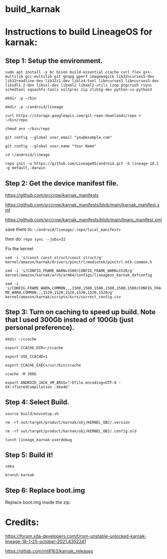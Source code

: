 # build_karnak

# Instructions to build LineageOS for karnak:

## Step 1: Setup the environment.

```sudo apt install -y bc bison build-essential ccache curl flex g++-multilib gcc-multilib git gnupg gperf imagemagick lib32ncurses5-dev lib32readline-dev lib32z1-dev liblz4-tool libncurses5 libncurses5-dev libsdl1.2-dev libssl-dev libxml2 libxml2-utils lzop pngcrush rsync schedtool squashfs-tools xsltproc zip zlib1g-dev python-is-python3```

```mkdir -p ~/bin```

```mkdir -p ~/android/lineage```

```curl https://storage.googleapis.com/git-repo-downloads/repo > ~/bin/repo```

```chmod a+x ~/bin/repo```

```git config --global user.email "you@example.com"```

```git config --global user.name "Your Name"```

```cd ~/android/lineage```

```repo init -u https://github.com/LineageOS/android.git -b lineage-18.1 -g default,-darwin```

## Step 2: Get the device manifest file.

https://github.com/srccrow/karnak_manifests

https://github.com/srccrow/karnak_manifests/blob/main/karnak_manifest.xml

https://github.com/srccrow/karnak_manifests/blob/main/linaro_manifest.xml

save them to: ```~/android/lineage/.repo/local_manifests```

then do: ```repo sync --jobs=32```

Fix the kernel:

```sed -i 's/const const struct/const struct/g' kernel/amazon/karnak/drivers/pinctrl/mediatek/pinctrl-mtk-common.h```

```sed -i 's/CONFIG_FRAME_WARN=1500/CONFIG_FRAME_WARN=1520/g' kernel/amazon/karnak/arch/arm64/configs/lineageos_karnak_defconfig```

```sed -i 's/CONFIG_FRAME_WARN,COMMON,,,1500,1500,1500,1500,1500,1500/CONFIG_FRAME_WARN,COMMON,,,1520,1520,1520,1520,1520,1520/g' kernel/amazon/karnak/scripts/kcrs/correct_config.csv```

## Step 3: Turn on caching to speed up build. Note that I used 300Gb instead of 100Gb (just personal preference).

```mkdir ~/ccache```

```export CCACHE_DIR=~/ccache```

```export USE_CCACHE=1```

```export CCACHE_EXEC=/usr/bin/ccache```

```ccache -M 300G```

```export ANDROID_JACK_VM_ARGS="-Dfile.encoding=UTF-8 -XX:+TieredCompilation -Xmx4G"```

## Step 4: Select Build.

```source build/envsetup.sh```

```rm -rf out/target/product/karnak/obj/KERNEL_OBJ/.version```

```rm -rf out/target/product/karnak/obj/KERNEL_OBJ/.config.old```

```lunch lineage_karnak-userdebug```

## Step 5: Build it!

```cmka```

```brunch karnak```

## Step 6: Replace boot.img

Replace boot.img inside the zip.

# Credits:

https://forum.xda-developers.com/t/rom-unstable-unlocked-karnak-lineage-18-1-25-october-2021.4352241

https://gitlab.com/mt8163/karnak_releases
